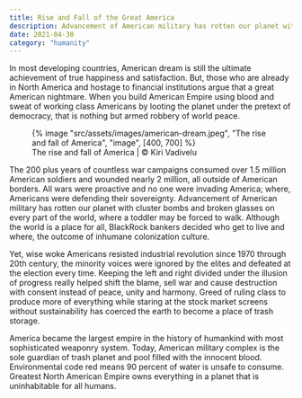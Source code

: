 ```yaml
---
title: Rise and Fall of the Great America
description: Advancement of American military has rotten our planet with cluster bombs and broken glasses on every part of the world
date: 2021-04-30
category: "humanity"
---
```


In most developing countries, American dream is still the ultimate achievement of true happiness and satisfaction. But, those who are already in North America and hostage to financial institutions argue that a great American nightmare. When you build American Empire using blood and sweat of working class Americans by looting the planet under the pretext of democracy, that is nothing but armed robbery of world peace.

<!-- excerpt -->

<figure>
{% image "src/assets/images/american-dream.jpeg", "The rise and fall of America", "image", [400, 700] %}
<figcaption>The rise and fall of America | © Kiri Vadivelu</figcaption>
</figure>

The 200 plus years of countless war campaigns consumed over 1.5 million American soldiers and wounded nearly 2 million, all outside of American borders. All wars were proactive and no one were invading America; where, Americans were defending their sovereignty. Advancement of American military has rotten our planet with cluster bombs and broken glasses on every part of the world, where a toddler may be forced to walk. Although the world is a place for all, BlackRock bankers decided who get to live and where, the outcome of inhumane colonization culture.

Yet, wise woke Americans resisted industrial revolution since 1970 through 20th century, the minority voices were ignored by the elites and defeated at the election every time. Keeping the left and right divided under the illusion of progress really helped shift the blame, sell war and cause destruction with consent instead of peace, unity and harmony. Greed of ruling class to produce more of everything while staring at the stock market screens without sustainability has coerced the earth to become a place of trash storage.

America became the largest empire in the history of humankind with most sophisticated weaponry system. Today, American military complex is the sole guardian of trash planet and pool filled with the innocent blood. Environmental code red means 90 percent of water is unsafe to consume. Greatest North American Empire owns everything in a planet that is uninhabitable for all humans.
